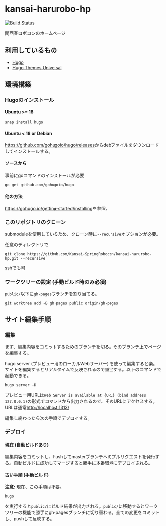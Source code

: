 

# kansai-harurobo-hp

[![Build Status](https://travis-ci.org/Kansai-SpringRobocon/kansai-harurobo-hp.svg?branch=master)](https://travis-ci.org/Kansai-SpringRobocon/kansai-harurobo-hp)

関西春ロボコンのホームページ

## 利用しているもの
- [Hugo](https://gohugo.io/)
- [Hugo Themes Universal](https://themes.gohugo.io/hugo-universal-theme/)

## 環境構築

### Hugoのインストール

#### Ubuntu >= 18
```shell
snap install hugo
```

#### Ubuntu < 18 or Debian

<https://github.com/gohugoio/hugo/releases>からdebファイルをダウンロードしてインストールする。

#### ソースから
事前にgoコマンドのインストールが必要
````shell
go get github.com/gohugoio/hugo
````

#### 他の方法

<https://gohugo.io/getting-started/installing>を参照。

### このリポジトリのクローン

submoduleを使用しているため、クローン時に`--recursive`オプションが必要。

任意のディレクトリで

```shell
git clone https://github.com/Kansai-SpringRobocon/kansai-harurobo-hp.git --recursive
```

sshでも可

### ワークツリーの設定 (手動ビルド時のみ必須)

`public/`以下に`gh-pages`ブランチを割り当てる。

```shell
git worktree add -B gh-pages public origin/gh-pages
```

## サイト編集手順

### 編集

まず、編集内容をコミットするためのブランチを切る。そのブランチ上でページを編集する。

hugo server (プレビュー用のローカルWebサーバー) を使って編集すると楽。サイトを編集するとリアルタイムで反映されるので重宝する。以下のコマンドで起動できる。

```shell
hugo server -D
```
プレビュー用URLは`Web Server is available at {URL} (bind address 127.0.0.1)`の形式でコマンドから出力されるので、そのURLにアクセスする。URLは通常<http://localhost:1313/>

編集し終わったら次の手順でデプロイする。

### デプロイ

#### 現在 (自動ビルドあり)

編集内容をコミットし、Pushしてmasterブランチへのプルリクエストを発行する。自動ビルドに成功してマージすると勝手に本番環境にデプロイされる。

#### 古い手順 (手動ビルド)

**注意:** 現在、この手順は不要。

```shell
hugo
```

を実行すると`public/`にビルド結果が出力される。`public/`に移動するとワークツリーの機能で勝手にgh-pagesブランチに切り替わる。全ての変更をコミットし、pushして反映する。
